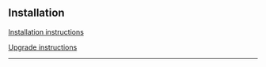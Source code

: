 ## Installation

[Installation instructions](https://dbadash.com/installation)

[Upgrade instructions](https://dbadash.com/upgrades)

---